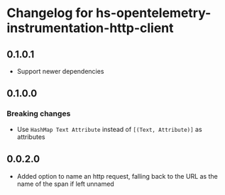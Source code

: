 # Changelog for hs-opentelemetry-instrumentation-http-client

## 0.1.0.1

- Support newer dependencies

## 0.1.0.0

### Breaking changes

- Use `HashMap Text Attribute` instead of `[(Text, Attribute)]` as attributes

## 0.0.2.0

- Added option to name an http request, falling back to the URL as the name of the span if left unnamed
